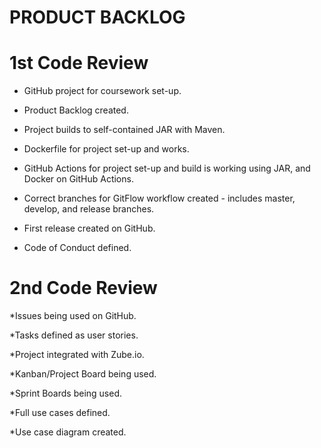 # PRODUCT BACKLOG


# 1st Code Review
 * GitHub project for coursework set-up.
 
 * Product Backlog created.
 
 * Project builds to self-contained JAR with Maven.
 
 * Dockerfile for project set-up and works.
 
 * GitHub Actions for project set-up and build is working using JAR, and Docker on GitHub Actions.
 
 * Correct branches for GitFlow workflow created - includes master, develop, and release branches.
 
 * First release created on GitHub.
 
 * Code of Conduct defined.


# 2nd Code Review 
*Issues being used on GitHub.


*Tasks defined as user stories.

*Project integrated with Zube.io.

*Kanban/Project Board being used.

*Sprint Boards being used.

*Full use cases defined.

*Use case diagram created.
